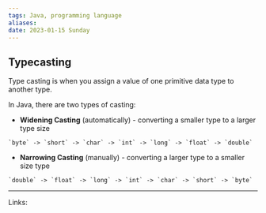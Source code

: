 ```yaml
---
tags: Java, programming language
aliases: 
date: 2023-01-15 Sunday
---
```


## Typecasting

Type casting is when you assign a value of one primitive data type to another type.

In Java, there are two types of casting:

-   **Widening Casting** (automatically) - converting a smaller type to a larger type size 

```
`byte` -> `short` -> `char` -> `int` -> `long` -> `float` -> `double`  
```

-   **Narrowing Casting** (manually) - converting a larger type to a smaller size type  

```
`double` -> `float` -> `long` -> `int` -> `char` -> `short` -> `byte`
```











---
Links: 
